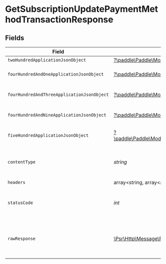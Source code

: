 # GetSubscriptionUpdatePaymentMethodTransactionResponse


## Fields

| Field                                                                                                                                                                                                                               | Type                                                                                                                                                                                                                                | Required                                                                                                                                                                                                                            | Description                                                                                                                                                                                                                         |
| ----------------------------------------------------------------------------------------------------------------------------------------------------------------------------------------------------------------------------------- | ----------------------------------------------------------------------------------------------------------------------------------------------------------------------------------------------------------------------------------- | ----------------------------------------------------------------------------------------------------------------------------------------------------------------------------------------------------------------------------------- | ----------------------------------------------------------------------------------------------------------------------------------------------------------------------------------------------------------------------------------- |
| `twoHundredApplicationJsonObject`                                                                                                                                                                                                   | [?\paddle\Paddle\Models\Operations\GetSubscriptionUpdatePaymentMethodTransactionResponseBodyOutput](../../models/operations/GetSubscriptionUpdatePaymentMethodTransactionResponseBodyOutput.md)                                     | :heavy_minus_sign:                                                                                                                                                                                                                  | OK                                                                                                                                                                                                                                  |
| `fourHundredAndOneApplicationJsonObject`                                                                                                                                                                                            | [?\paddle\Paddle\Models\Operations\GetSubscriptionUpdatePaymentMethodTransactionResponseBody](../../models/operations/GetSubscriptionUpdatePaymentMethodTransactionResponseBody.md)                                                 | :heavy_minus_sign:                                                                                                                                                                                                                  | General error response                                                                                                                                                                                                              |
| `fourHundredAndThreeApplicationJsonObject`                                                                                                                                                                                          | [?\paddle\Paddle\Models\Operations\GetSubscriptionUpdatePaymentMethodTransactionSubscriptionsResponseBody](../../models/operations/GetSubscriptionUpdatePaymentMethodTransactionSubscriptionsResponseBody.md)                       | :heavy_minus_sign:                                                                                                                                                                                                                  | General error response                                                                                                                                                                                                              |
| `fourHundredAndNineApplicationJsonObject`                                                                                                                                                                                           | [?\paddle\Paddle\Models\Operations\GetSubscriptionUpdatePaymentMethodTransactionSubscriptionsResponseResponseBody](../../models/operations/GetSubscriptionUpdatePaymentMethodTransactionSubscriptionsResponseResponseBody.md)       | :heavy_minus_sign:                                                                                                                                                                                                                  | General error response                                                                                                                                                                                                              |
| `fiveHundredApplicationJsonObject`                                                                                                                                                                                                  | [?\paddle\Paddle\Models\Operations\GetSubscriptionUpdatePaymentMethodTransactionSubscriptionsResponse500ResponseBody](../../models/operations/GetSubscriptionUpdatePaymentMethodTransactionSubscriptionsResponse500ResponseBody.md) | :heavy_minus_sign:                                                                                                                                                                                                                  | General error response                                                                                                                                                                                                              |
| `contentType`                                                                                                                                                                                                                       | *string*                                                                                                                                                                                                                            | :heavy_check_mark:                                                                                                                                                                                                                  | HTTP response content type for this operation                                                                                                                                                                                       |
| `headers`                                                                                                                                                                                                                           | array<string, array<*string*>>                                                                                                                                                                                                      | :heavy_minus_sign:                                                                                                                                                                                                                  | N/A                                                                                                                                                                                                                                 |
| `statusCode`                                                                                                                                                                                                                        | *int*                                                                                                                                                                                                                               | :heavy_check_mark:                                                                                                                                                                                                                  | HTTP response status code for this operation                                                                                                                                                                                        |
| `rawResponse`                                                                                                                                                                                                                       | [\Psr\Http\Message\ResponseInterface](https://www.php-fig.org/psr/psr-7/#33-psrhttpmessageresponseinterface)                                                                                                                        | :heavy_minus_sign:                                                                                                                                                                                                                  | Raw HTTP response; suitable for custom response parsing                                                                                                                                                                             |